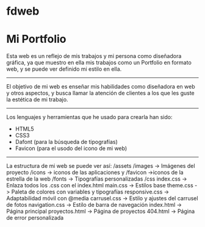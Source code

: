 # fdweb
# Mi Portfolio

Esta web es un reflejo de mis trabajos y mi persona como diseñadora gráfica, ya que muestro en ella mis trabajos como un Portfolio en formato web, y se puede ver definido mi estilo en ella.

---

El objetivo de mi web es enseñar mis habilidades como diseñadora en web y otros aspectos, y busca llamar la atención de clientes a los que les guste la estética de mi trabajo.

---

Los lenguajes y herramientas que he usado para crearla han sido:

- HTML5
- CSS3
- Dafont (para la búsqueda de tipografías)
- Favicon (para el usodo del icono de mi web)

---

La estructura de mi web se puede ver así:
/assets
    /images -> Imágenes del proyecto
    /icons -> iconos de las aplicaciones y /favicon ->iconos de la estrella de la web
    /fonts -> Tipografías personalizadas
/css
    index.css -> Enlaza todos los .css con el index.html
    main.css -> Estilos base
    theme.css -> Paleta de colores con variables y tipografías
    responsive.css -> Adaptabilidad móvil con @media
    carrusel.css -> Estilo y ajustes del carrusel de fotos
    navigation.css -> Estilo de barra de navegación
index.html -> Página principal
proyectos.html -> Página de proyectos
404.html -> Página de error personalizada
